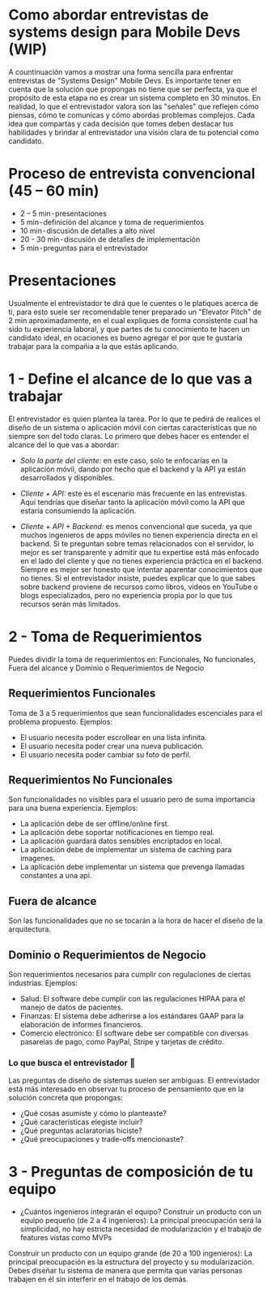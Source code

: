 # Como abordar entrevistas de systems design para Mobile Devs (WIP)
A countinuación vamos a mostrar una forma sencilla para enfrentar entrevistas de "Systems Design" Mobile Devs. Es importante tener en cuenta que la solución que propongas no tiene que ser perfecta, ya que el propósito de esta etapa no es crear un sistema completo en 30 minutos. En realidad, lo que el entrevistador valora son las "señales" que reflejen cómo piensas, cómo te comunicas y cómo abordas problemas complejos. Cada idea que compartas y cada decisión que tomes deben destacar tus habilidades y brindar al entrevistador una visión clara de tu potencial como candidato.

# Proceso de entrevista convencional (45 – 60 min)
- 2 – 5 min - presentaciones
- 5 min - definición del alcance y toma de requerimientos
- 10 min - discusión de detalles a alto nivel
- 20 - 30 min - discusión de detalles de implementación
- 5 min - preguntas para el entrevistador

# Presentaciones
Usualmente el entrevistador te dirá que le cuentes o le platiques acerca de ti, para esto suele ser recomendable tener preparado un "Elevator Pitch" de 2 min aproximadamente, en el cual expliques de forma consistente cual ha sido tu experiencia laboral, y que partes de tu conocimiento te hacen un candidato ideal, en ocaciones es bueno agregar el por que te gustaría trabajar para la compañia a la que estás aplicando.

# 1 - Define el alcance de lo que vas a trabajar
El entrevistador es quien plantea la tarea. Por lo que te pedirá de realices el diseño de un sistema o aplicación móvil con ciertas características que no siempre son del todo claras. Lo primero que debes hacer es entender el alcance del lo que vas a abordar:

- *Solo la parte del cliente:* en este caso, solo te enfocarías en la aplicación móvil, dando por hecho que el backend y la API ya están desarrollados y disponibles.

- *Cliente + API:* este es el escenario más frecuente en las entrevistas. Aquí tendrías que diseñar tanto la aplicación móvil como la API que estaría consumiendo la aplicación.

- *Cliente + API + Backend:* es menos convencional que suceda, ya que muchos ingenieros de apps móviles no tienen experiencia directa en el backend. Si te preguntan sobre temas relacionados con el servidor, lo mejor es ser transparente y admitir que tu expertise está más enfocado en el lado del cliente y que no tienes experiencia práctica en el backend. Siempre es mejor ser honesto que intentar aparentar conocimientos que no tienes. Si el entrevistador insiste, puedes explicar que lo que sabes sobre backend proviene de recursos como libros, videos en YouTube o blogs especializados, pero no experiencia propia por lo que tus recursos serán más limitados.

# 2 - Toma de Requerimientos
Puedes dividir la toma de requerimientos en: Funcionales, No funcionales, Fuera del alcance y Dominio o Requerimientos de Negocio

## Requerimientos Funcionales
Toma de 3 a 5 requerimientos que sean funcionalidades escenciales para el problema propuesto.
Ejemplos:
- El usuario necesita poder escrollear en una lista infinita.
- El usuario necesita poder crear una nueva publicación.
- El usuario necesita poder cambiar su foto de perfil.

## Requerimientos No Funcionales
Son funcionalidades no visibles para el usuario pero de suma importancia para una buena experiencia.
Ejemplos:
- La aplicación debe de ser offline/online first.
- La aplicación debe soportar notificaciones en tiempo real.
- La aplicación guardará datos sensibles encriptados en local.
- La aplicación debe de implementar un sistema de caching para imagenes.
- La aplicación debe implementar un sistema que prevenga llamadas constantes a una api.

## Fuera de alcance
Son las funcionalidades que no se tocarán a la hora de hacer el diseño de la arquitectura.

## Dominio o Requerimientos de Negocio
Son requerimientos necesarios para cumplir con regulaciones de ciertas industrias.
Ejemplos:
- Salud: El software debe cumplir con las regulaciones HIPAA para el manejo de datos de pacientes.
- Finanzas: El sistema debe adherirse a los estándares GAAP para la elaboración de informes financieros.
- Comercio electrónico: El software debe ser compatible con diversas pasarelas de pago, como PayPal, Stripe y tarjetas de crédito.

### Lo que busca el entrevistador 👀
Las preguntas de diseño de sistemas suelen ser ambiguas. El entrevistador está más interesado en observar tu proceso de pensamiento que en la solución concreta que propongas:
- ¿Qué cosas asumiste y cómo lo planteaste?
- ¿Qué características elegiste incluir?
- ¿Qué preguntas aclaratorias hiciste?
- ¿Qué preocupaciones y trade-offs mencionaste?

# 3 - Preguntas de composición de tu equipo
- ¿Cuántos ingenieros integrarán el equipo?
Construir un producto con un equipo pequeño (de 2 a 4 ingenieros): La principal preocupación será la simplicidad, no hay estricta necesidad de modularización y el trabajo de features vistas como MVPs

Construir un producto con un equipo grande (de 20 a 100 ingenieros): La principal preocupación es la estructura del proyecto y su modularización. Debes diseñar tu sistema de manera que permita que varias personas trabajen en él sin interferir en el trabajo de los demás.

